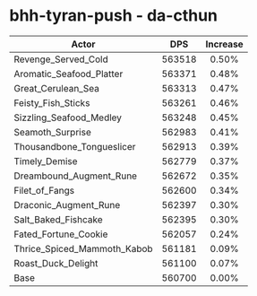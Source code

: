 # bhh-tyran-push - da-cthun
| Actor | DPS | Increase |
|---|:---:|:---:|
|Revenge_Served_Cold|563518|0.50%|
|Aromatic_Seafood_Platter|563371|0.48%|
|Great_Cerulean_Sea|563313|0.47%|
|Feisty_Fish_Sticks|563261|0.46%|
|Sizzling_Seafood_Medley|563248|0.45%|
|Seamoth_Surprise|562983|0.41%|
|Thousandbone_Tongueslicer|562913|0.39%|
|Timely_Demise|562779|0.37%|
|Dreambound_Augment_Rune|562672|0.35%|
|Filet_of_Fangs|562600|0.34%|
|Draconic_Augment_Rune|562397|0.30%|
|Salt_Baked_Fishcake|562395|0.30%|
|Fated_Fortune_Cookie|562057|0.24%|
|Thrice_Spiced_Mammoth_Kabob|561181|0.09%|
|Roast_Duck_Delight|561100|0.07%|
|Base|560700|0.00%|
